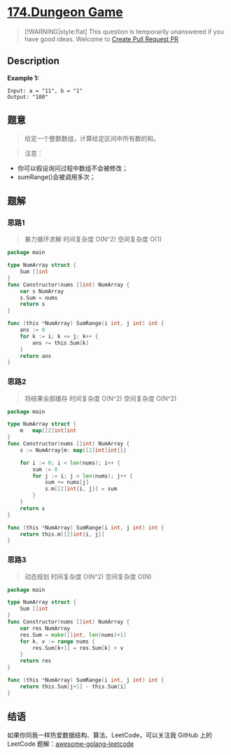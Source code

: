 # [174.Dungeon Game][title]

> [!WARNING|style:flat]
> This question is temporarily unanswered if you have good ideas. Welcome to [Create Pull Request PR](https://github.com/kylesliu/awesome-golang-leetcode)

## Description

**Example 1:**

```
Input: a = "11", b = "1"
Output: "100"
```

## 题意
> 给定一个整数数组，计算给定区间中所有数的和。

> 注意： 
- 你可以假设询问过程中数组不会被修改；
- sumRange()会被调用多次；

## 题解

### 思路1
> 暴力循环求解
>时间复杂度 O(N^2)  空间复杂度 O(1)
```go
package main

type NumArray struct {
	Sum []int
}
func Constructor(nums []int) NumArray {
	var s NumArray
	s.Sum = nums
	return s
}

func (this *NumArray) SumRange(i int, j int) int {
	ans := 0
	for k := i; k <= j; k++ {
		ans += this.Sum[k]
	}
	return ans
}
```
### 思路2
> 将结果全部缓存
> 时间复杂度 O(N^2)  空间复杂度 O(N^2)
```go
package main

type NumArray struct {
	m   map[[2]int]int
}
func Constructor(nums []int) NumArray {
	s := NumArray{m: map[[2]int]int{}}

	for i := 0; i < len(nums); i++ {
		sum := 0
		for j := i; j < len(nums); j++ {
			sum += nums[j]
			s.m[[2]int{i, j}] = sum
		}
	}
	return s
}

func (this *NumArray) SumRange(i int, j int) int {
	return this.m[[2]int{i, j}]
}
```

### 思路3
> 动态规划
> 时间复杂度 O(N^2)  空间复杂度 O(N)
```go
package main

type NumArray struct {
	Sum []int
}
func Constructor(nums []int) NumArray {
	var res NumArray
	res.Sum = make([]int, len(nums)+1)
	for k, v := range nums {
		res.Sum[k+1] = res.Sum[k] + v
	}
	return res
}

func (this *NumArray) SumRange(i int, j int) int {
	return this.Sum[j+1] - this.Sum[i]
}
```

## 结语

如果你同我一样热爱数据结构、算法、LeetCode，可以关注我 GitHub 上的 LeetCode 题解：[awesome-golang-leetcode][me]

[title]: https://leetcode.com/problems/dungeon-game/
[me]: https://github.com/kylesliu/awesome-golang-leetcode
